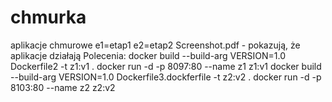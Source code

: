 # chmurka
aplikacje chmurowe
e1=etap1
e2=etap2
Screenshot.pdf - pokazują, że aplikacje działają
Polecenia:
docker build --build-arg VERSION=1.0 Dockerfile2 -t z1:v1 .
docker run -d -p 8097:80 --name z1 z1:v1
docker build --build-arg VERSION=1.0 Dockerfile3.dockferfile -t z2:v2 .
docker run -d -p 8103:80 --name z2 z2:v2
